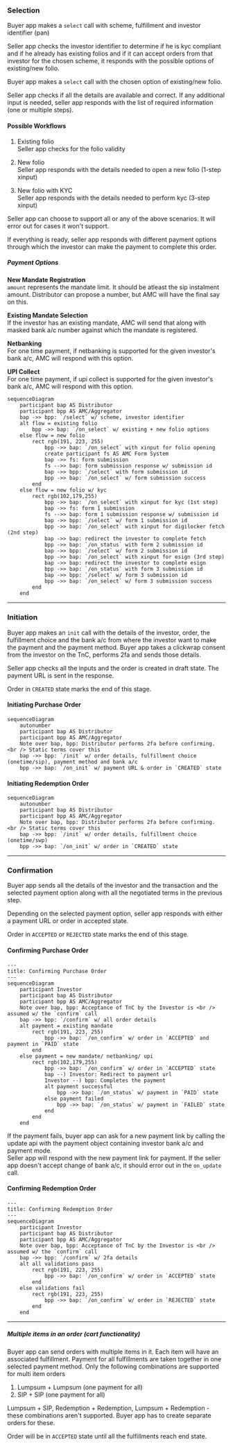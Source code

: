 ### Selection
Buyer app makes a `select` call with scheme, fulfillment and investor identifier (pan)

Seller app checks the investor identifier to determine if he is kyc compliant and if he already has existing folios and if it can accept orders from that investor for the chosen scheme, it responds with the possible options of existing/new folio.

Buyer app makes a `select` call with the chosen option of existing/new folio.

Seller app checks if all the details are available and correct. If any additional input is needed, seller app responds with the list of required information (one or multiple steps).

#### Possible Workflows
1. Existing folio  
Seller app checks for the folio validity

2. New folio  
Seller app responds with the details needed to open a new folio (1-step xinput)

3. New folio with KYC  
Seller app responds with the details needed to perform kyc (3-step xinput)

Seller app can choose to support all or any of the above scenarios. It will error out for cases it won't support.

If everything is ready, seller app responds with different payment options through which the investor can make the payment to complete this order.

##### Payment Options
**New Mandate Registration**  
`amount` represents the mandate limit. It should be atleast the sip instalment amount. Distributor can propose a number, but AMC will have the final say on this.

**Existing Mandate Selection**  
If the investor has an existing mandate, AMC will send that along with masked bank a/c number against which the mandate is registered.

**Netbanking**  
For one time payment, if netbanking is supported for the given investor's bank a/c, AMC will respond with this option.

**UPI Collect**  
For one time payment, if upi collect is supported for the given investor's bank a/c, AMC will respond with this option.

```mermaid
sequenceDiagram
    participant bap AS Distributor
    participant bpp AS AMC/Aggregator
    bap ->> bpp: `/select` w/ scheme, investor identifier
    alt flow = existing folio
        bpp ->> bap: `/on_select` w/ existing + new folio options
    else flow = new folio
        rect rgb(191, 223, 255)
            bpp ->> bap: `/on_select` with xinput for folio opening
            create participant fs AS AMC Form System
            bap ->> fs: form submission
            fs -->> bap: form submission response w/ submission id
            bap ->> bpp: `/select` with form submission id
            bpp ->> bap: `/on_select` w/ form submission success
        end
    else flow = new folio w/ kyc
        rect rgb(102,179,255)
            bpp ->> bap: `/on_select` with xinput for kyc (1st step)
            bap ->> fs: form 1 submission
            fs -->> bap: form 1 submission response w/ submission id
            bap ->> bpp: `/select` w/ form 1 submission id
            bpp ->> bap: `/on_select` with xinput for digilocker fetch (2nd step)
            bap ->> bap: redirect the investor to complete fetch
            bpp ->> bap: `/on_status` with form 2 submission id
            bap ->> bpp: `/select` w/ form 2 submission id
            bpp ->> bap: `/on_select` with xinput for esign (3rd step)
            bap ->> bap: redirect the investor to complete esign
            bpp ->> bap: `/on_status` with form 3 submission id
            bap ->> bpp: `/select` w/ form 3 submission id
            bpp ->> bap: `/on_select` w/ form 3 submission success
        end
    end
```

---

### Initiation
Buyer app makes an `init` call with the details of the investor, order, the fulfillment choice and the bank a/c from where the investor want to make the payment and the payment method. Buyer app takes a clickwrap consent from the investor on the TnC, performs 2fa and sends those details.

Seller app checks all the inputs and the order is created in draft state. The payment URL is sent in the response.

Order in `CREATED` state marks the end of this stage.

#### Initiating Purchase Order
```mermaid
sequenceDiagram
    autonumber
    participant bap AS Distributor
    participant bpp AS AMC/Aggregator
    Note over bap, bpp: Distributor performs 2fa before confirming. <br /> Static terms cover this
    bap ->> bpp: `/init` w/ order details, fulfillment choice (onetime/sip), payment method and bank a/c
    bpp ->> bap: `/on_init` w/ payment URL & order in `CREATED` state
```

#### Initiating Redemption Order
```mermaid
sequenceDiagram
    autonumber
    participant bap AS Distributor
    participant bpp AS AMC/Aggregator
    Note over bap, bpp: Distributor performs 2fa before confirming. <br /> Static terms cover this
    bap ->> bpp: `/init` w/ order details, fulfillment choice (onetime/swp)
    bpp ->> bap: `/on_init` w/ order in `CREATED` state
```
---

### Confirmation
Buyer app sends all the details of the investor and the transaction and the selected payment option along with all the negotiated terms in the previous step.

Depending on the selected payment option, seller app responds with either a payment URL or order in accepted state.

Order in `ACCEPTED` or `REJECTED` state marks the end of this stage.

#### Confirming Purchase Order
```mermaid
---
title: Confirming Purchase Order
---
sequenceDiagram
    participant Investor
    participant bap AS Distributor
    participant bpp AS AMC/Aggregator
    Note over bap, bpp: Acceptance of TnC by the Investor is <br /> assumed w/ the `confirm` call
    bap ->> bpp: `/confirm` w/ all order details
    alt payment = existing mandate
        rect rgb(191, 223, 255)
            bpp ->> bap: `/on_confirm` w/ order in `ACCEPTED` and payment in `PAID` state
        end
    else payment = new mandate/ netbanking/ upi
        rect rgb(102,179,255)
            bpp ->> bap: `/on_confirm` w/ order in `ACCEPTED` state
            bap --) Investor: Redirect to payment url
            Investor --) bpp: Completes the payment
            alt payment successful
                bpp ->> bap: `/on_status` w/ payment in `PAID` state
            else payment failed
                bpp ->> bap: `/on_status` w/ payment in `FAILED` state
            end
        end
    end
```

If the payment fails, buyer app can ask for a new payment link by calling the update api with the payment object containing investor bank a/c and payment mode.  
Seller app will respond with the new payment link for payment. If the seller app doesn't accept change of bank a/c, it should error out in the `on_update` call.

#### Confirming Redemption Order
```mermaid
---
title: Confirming Redemption Order
---
sequenceDiagram
    participant Investor
    participant bap AS Distributor
    participant bpp AS AMC/Aggregator
    Note over bap, bpp: Acceptance of TnC by the Investor is <br /> assumed w/ the `confirm` call
    bap ->> bpp: `/confirm` w/ 2fa details
    alt all validations pass
        rect rgb(191, 223, 255)
            bpp ->> bap: `/on_confirm` w/ order in `ACCEPTED` state
        end
    else validations fail
        rect rgb(191, 223, 255)
            bpp ->> bap: `/on_confirm` w/ order in `REJECTED` state
        end
    end
```

---

##### Multiple items in an order (cart functionality)
Buyer app can send orders with multiple items in it. Each item will have an associated fulfillment. Payment for all fulfillments are taken together in one selected payment method. Only the following combinations are supported for multi item orders
1. Lumpsum + Lumpsum (one payment for all)
2. SIP + SIP (one payment for all)

Lumpsum + SIP, Redemption + Redemption, Lumpsum + Redemption - these combinations aren't supported. Buyer app has to create separate orders for these.

Order will be in `ACCEPTED` state until all the fulfillments reach end state.